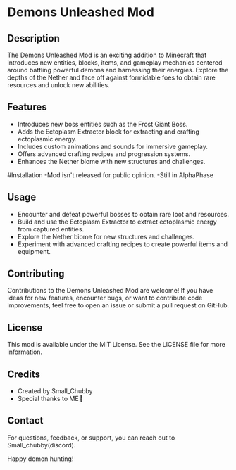 # Demons Unleashed Mod

## Description
The Demons Unleashed Mod is an exciting addition to Minecraft that introduces new entities, blocks, items, and gameplay mechanics centered around battling powerful demons and harnessing their energies. Explore the depths of the Nether and face off against formidable foes to obtain rare resources and unlock new abilities.

## Features
- Introduces new boss entities such as the Frost Giant Boss.
- Adds the Ectoplasm Extractor block for extracting and crafting ectoplasmic energy.
- Includes custom animations and sounds for immersive gameplay.
- Offers advanced crafting recipes and progression systems.
- Enhances the Nether biome with new structures and challenges.

#Installation
-Mod isn't released for public opinion.
-Still in AlphaPhase

## Usage
- Encounter and defeat powerful bosses to obtain rare loot and resources.
- Build and use the Ectoplasm Extractor to extract ectoplasmic energy from captured entities.
- Explore the Nether biome for new structures and challenges.
- Experiment with advanced crafting recipes to create powerful items and equipment.

## Contributing
Contributions to the Demons Unleashed Mod are welcome! If you have ideas for new features, encounter bugs, or want to contribute code improvements, feel free to open an issue or submit a pull request on GitHub.

## License
This mod is available under the MIT License. See the LICENSE file for more information.

## Credits
- Created by Small_Chubby
- Special thanks to ME🥲

## Contact
For questions, feedback, or support, you can reach out to Small_chubby(discord).

Happy demon hunting!
